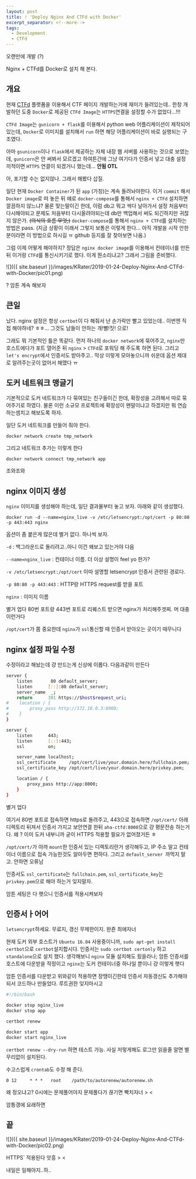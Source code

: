 ```yaml
---
layout: post
title: ! 'Deploy Nginx And CTFd with Docker'
excerpt_separator: <!--more-->
tags:
  - Development
  - CTFd
---
```


오랜만에 개발 (?)

Nginx + CTFd를 Docker로 설치 해 본다.

<!--more-->

## 개요

현재 [CTFd](https://github.com/CTFd/CTFd) 플랫폼을 이용해서 CTF 페이지 개발하는거에 재미가 들려있는데.. 한창 개발하던 도중 `Docker`로 제공된 `CTFd Image`는 `HTTPS`연결을 설정할 수가 없었다...!!!

`CTFd Image`는 `gunicorn + flask`를 이용해서 python web 어플리케이션이 제작되어 있는데, `Docker`로 이미지를 설치해서 `run` 하면 해당 어플리케이션이 바로 실행되는 구조였다.

아마 `gsunicorn`이나 `flask`에서 제공하는 자체 내장 웹 서버를 사용하는 것으로 보였는데, `gunicorn`은 안 써봐서 모르겠고 하여튼간에 그냥 여기다가 인증서 넣고 대충 설정 끼적이면 `HTTPS` 연결이 되겠거니 했는데… **안됨 OTL**

아, 포기할 수는 없지않나. 그래서 해봤다 삽질.

일단 현재 `Docker Container`가 된 `app` (가칭)는 계속 돌려놔야한다. 이거 `commit` 해서 `Docker image`로 떠 놓은 뒤 얘로 `docker-compose`를 통해서 `nginx + CTFd` 설치하면 깔끔하지 않느냐? 물론 맞는말이긴 한데, 이럼 db고 뭐고 싹다 날아가서 설정 처음부터 다시해야되고 문제도 처음부터 다시올려야되는데 db만 백업해서 써도 되긴하지만 귀찮지 않은가. ~~(의식의 흐름 무엇;)~~ `docker-compose`를 통해서 `nginx + CTFd`를 설치하는 방법은 pass. (지금 상황이 이래서 그렇지 보통은 이렇게 한다… 아직 개발을 시작 안한 분이라면 이 방법으로 하시길 ㅠ github 등지를 잘 찾아보면 나옴.)

그럼 이제 어떻게 해야하지? 정답은 `nginx docker image`를 이용해서 컨테이너를 만든 뒤 이거랑 `CTFd`를 통신시키기로 했다. 이게 뭔소리냐고? 그래서 그림을 준비했다.

![]({{ site.baseurl }}/images/KRater/2019-01-24-Deploy-Nginx-And-CTFd-with-Docker/pic01.png)

? 암튼 계속 해보자

## 큰일

났다. nginx 설정은 항상 `certbot`이 다 해줘서 난 손가락만 빨고 있었는데.. 이번엔 직접 해야하네? ㅎㅎ… 그것도 남들이 안하는 개!뻘!짓! 으로!

그래도 뭐 기본적인 틀은 똑같다. 먼저 하나의 `docker network`에 묶어주고, `nginx`만 호스트에다가 포트 열어준 뒤 `nginx` > `CTFd`로 포워딩 해 주도록 하면 된다. 그리고 `let's encrypt`에서 인증서도 받아주고.. 막상 이렇게 모아놓으니까 쉬운데 옵션 제대로 알려주는곳이 없어서 해맸다 ㅠ

## 도커 네트워크 맹글기

기본적으로 도커 네트워크가 다 묶여있는 친구들이긴 한데, 확장성을 고려해서 따로 묶어주기로 하였다. 물론 이런 소규모 프로젝트에 확장성이 왠말이냐고 하겠지만 뭐 연습하는셈치고 해보도록 하자.

일단 도커 네트워크를 만들어 줘야 한다.

`docker network create tmp_network`

그리고 네트워크 추가는 이렇게 한다

`docker network connect tmp_network app`

조와조와

## nginx 이미지 생성

`nginx` 이미지를 생성해야 하는데, 일단 결과물부터 놓고 보자. 아래와 같이 생성했다.

`docker run -d --name=nginx_live -v /etc/letsencrypt:/opt/cert -p 80:80 -p 443:443 nginx`

옵션이 좀 붙은게 많은데 별거 없다. 하나씩 보자.

`-d` : 백그라운드로 돌리려고..아니 이건 왜보고 있는거야 다음

`--name=nginx_live` : 컨테이너 이름. 더 이상 설명이 feel yo 한가?

`-v /etc/letsencrypt:/opt/cert` 이따 설명할 letsencrypt 인증서 관련된 경로다.

`-p 80:80 -p 443:443` : HTTP랑 HTTPS request를 받을 포트

`nginx` : 이미지 이름

별거 업다 80번 포트랑 443번 포트로 리퀘스트 받으면 nginx가 처리해주겟찌. 머 대충 이런거다

`/opt/cert`가 쫌 중요한데 `nginx`가 `ssl`통신할 때 인증서 받아오는 곳이기 때무니다

## nginx 설정 파일 수정

수정이라고 해놨는데 걍 만드는게 신상에 이롭다. 다음과같이 만든다

```bash
server {
    listen       80 default_server;
    listen      [::]:80 default_server;
    server_name  _;
    return      301 https://$host$request_uri;
#    location / {
#        proxy_pass http://172.18.0.3:8000;
#    }
}

server {
    listen      443;
    listen      [::]:443;
    ssl         on;

    server_name localhost;
    ssl_certificate     /opt/cert/live/your.domain.here/fullchain.pem;
    ssl_certificate_key /opt/cert/live/your.domain.here/privkey.pem;

    location / {
        proxy_pass http://app:8000;
    }
}
```

별거 업다

여기서 80번 포트로 접속하면 https로 돌려주고, 443으로 접속하면 `/opt/cert/` 아래 디렉토리 뒤져서 인증서 가지고 보안연결 한뒤 `aha-ctfd:8000`으로 걍 평문전송 하는거다. 왜 ? 이미 도커 내부니까 굳이 HTTPS 적용할 필요가 없어졌거든 ㅎ

`/opt/cert/`가 아까 `mount`한 인증서 있는 디렉토리란거 생각해두고, IP 주소 말고 컨테이너 이름으로 접속 가능한것도 알아두면 편하다. 그리고 `default_server `까먹지 말고. 안하면 오류남

인증서도 `ssl_certificate`는 `fullchain.pem`, `ssl_certificate_key`는 `privkey.pem`으로 해야 하는거 잊지말자.

암튼 세팅은 다 햇으니 인증서를 적용시켜보자

## 인증서ㅏ어어

`letsencrypt`하세요. 무료지, 갱신 무제한이지. 완죤 최애자너

현재 도커 외부 호스트가 `Ubuntu 16.04` 사용중이니까, `sudo apt-get install certbot`으로 `certbot`설치합시다. 인증서는 `sudo certbot certonly` 하고 `standalone`으로 설치 했다. 생각해보니 `nginx` 모듈 설치해도 됬을라나; 암튼 인증서를 호스트에 다운받을 작정이고 `nginx`는 도커 컨테이너중 하나일 뿐이니 걍 이렇게 햇다

암튼 인증서를 다운받고 위와같이 적용하면 장땡이긴한데 인증서 자동갱신도 추가해야되서 코드하나 만들었다. 루트권한 잊지마시고

```bash
#!/bin/bash

docker stop nginx_live
docker stop app

certbot renew

docker start app
docker start nginx_live
```

`certbot renew --dry-run` 하면 테스트 가능. 사실 저렇게해도 로그만 읽을줄 알면 별 무리없이 설치된다.

 수고스럽게 `crontab`도 수정 해 준다.

`0 12     * * *   root    /path/to/autorenew/autorenew.sh`

왜 정오냐고? 0시에는 문제풀어야지 문제풀다가 끊기면 빡치자너 > <

암틍갱에 요래하면

## 끝

![]({{ site.baseurl }}/images/KRater/2019-01-24-Deploy-Nginx-And-CTFd-with-Docker/pic02.png)

HTTPS` 적용된다 앗흥 > <

내일은 일해야지..하..
